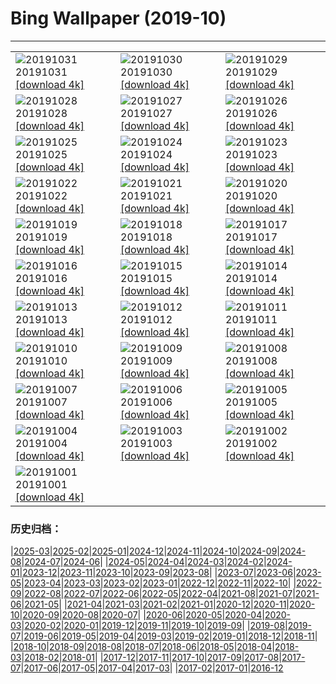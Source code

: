 # Bing Wallpaper (2019-10)
**************

<table><tr><td><img class="wallpaper" src="https://www.bing.com/th?id=OHR.VampireCastle_EN-US6679168218_1920x1080.jpg" alt="20191031"> 20191031 <a class="wallpaper_link" href="https://www.bing.com/th?id=OHR.VampireCastle_EN-US6679168218_UHD.jpg">[download 4k]</a></td><td><img class="wallpaper" src="https://www.bing.com/th?id=OHR.CharlesNight_EN-US6584049116_1920x1080.jpg" alt="20191030"> 20191030 <a class="wallpaper_link" href="https://www.bing.com/th?id=OHR.CharlesNight_EN-US6584049116_UHD.jpg">[download 4k]</a></td><td><img class="wallpaper" src="https://www.bing.com/th?id=OHR.EidolonHelvum_EN-US6513918726_1920x1080.jpg" alt="20191029"> 20191029 <a class="wallpaper_link" href="https://www.bing.com/th?id=OHR.EidolonHelvum_EN-US6513918726_UHD.jpg">[download 4k]</a></td></tr><tr><td><img class="wallpaper" src="https://www.bing.com/th?id=OHR.FortRockHomestead_EN-US6451383681_1920x1080.jpg" alt="20191028"> 20191028 <a class="wallpaper_link" href="https://www.bing.com/th?id=OHR.FortRockHomestead_EN-US6451383681_UHD.jpg">[download 4k]</a></td><td><img class="wallpaper" src="https://www.bing.com/th?id=OHR.SaryuRiverDiyas_EN-US6395385901_1920x1080.jpg" alt="20191027"> 20191027 <a class="wallpaper_link" href="https://www.bing.com/th?id=OHR.SaryuRiverDiyas_EN-US6395385901_UHD.jpg">[download 4k]</a></td><td><img class="wallpaper" src="https://www.bing.com/th?id=OHR.UnendingAttraction_EN-US6298041317_1920x1080.jpg" alt="20191026"> 20191026 <a class="wallpaper_link" href="https://www.bing.com/th?id=OHR.UnendingAttraction_EN-US6298041317_UHD.jpg">[download 4k]</a></td></tr><tr><td><img class="wallpaper" src="https://www.bing.com/th?id=OHR.WorldLemurDay_EN-US6189039852_1920x1080.jpg" alt="20191025"> 20191025 <a class="wallpaper_link" href="https://www.bing.com/th?id=OHR.WorldLemurDay_EN-US6189039852_UHD.jpg">[download 4k]</a></td><td><img class="wallpaper" src="https://www.bing.com/th?id=OHR.CountyBridge_EN-US2194353575_1920x1080.jpg" alt="20191024"> 20191024 <a class="wallpaper_link" href="https://www.bing.com/th?id=OHR.CountyBridge_EN-US2194353575_UHD.jpg">[download 4k]</a></td><td><img class="wallpaper" src="https://www.bing.com/th?id=OHR.ChurchillPolarBear_EN-US1965888858_1920x1080.jpg" alt="20191023"> 20191023 <a class="wallpaper_link" href="https://www.bing.com/th?id=OHR.ChurchillPolarBear_EN-US1965888858_UHD.jpg">[download 4k]</a></td></tr><tr><td><img class="wallpaper" src="https://www.bing.com/th?id=OHR.CrabAppleBlackbird_EN-US1844937939_1920x1080.jpg" alt="20191022"> 20191022 <a class="wallpaper_link" href="https://www.bing.com/th?id=OHR.CrabAppleBlackbird_EN-US1844937939_UHD.jpg">[download 4k]</a></td><td><img class="wallpaper" src="https://www.bing.com/th?id=OHR.Guggenheim60_EN-US1706567877_1920x1080.jpg" alt="20191021"> 20191021 <a class="wallpaper_link" href="https://www.bing.com/th?id=OHR.Guggenheim60_EN-US1706567877_UHD.jpg">[download 4k]</a></td><td><img class="wallpaper" src="https://www.bing.com/th?id=OHR.PaleSloth_EN-US1597851170_1920x1080.jpg" alt="20191020"> 20191020 <a class="wallpaper_link" href="https://www.bing.com/th?id=OHR.PaleSloth_EN-US1597851170_UHD.jpg">[download 4k]</a></td></tr><tr><td><img class="wallpaper" src="https://www.bing.com/th?id=OHR.HalfMoonBayPumpkin_EN-US1382713390_1920x1080.jpg" alt="20191019"> 20191019 <a class="wallpaper_link" href="https://www.bing.com/th?id=OHR.HalfMoonBayPumpkin_EN-US1382713390_UHD.jpg">[download 4k]</a></td><td><img class="wallpaper" src="https://www.bing.com/th?id=OHR.UncompahgreForest_EN-US7279672009_1920x1080.jpg" alt="20191018"> 20191018 <a class="wallpaper_link" href="https://www.bing.com/th?id=OHR.UncompahgreForest_EN-US7279672009_UHD.jpg">[download 4k]</a></td><td><img class="wallpaper" src="https://www.bing.com/th?id=OHR.LeavesGoldfish_EN-US1011361624_1920x1080.jpg" alt="20191017"> 20191017 <a class="wallpaper_link" href="https://www.bing.com/th?id=OHR.LeavesGoldfish_EN-US1011361624_UHD.jpg">[download 4k]</a></td></tr><tr><td><img class="wallpaper" src="https://www.bing.com/th?id=OHR.CompressionFossil_EN-US5587427153_1920x1080.jpg" alt="20191016"> 20191016 <a class="wallpaper_link" href="https://www.bing.com/th?id=OHR.CompressionFossil_EN-US5587427153_UHD.jpg">[download 4k]</a></td><td><img class="wallpaper" src="https://www.bing.com/th?id=OHR.MaldivesDragonfly_EN-US0767811525_1920x1080.jpg" alt="20191015"> 20191015 <a class="wallpaper_link" href="https://www.bing.com/th?id=OHR.MaldivesDragonfly_EN-US0767811525_UHD.jpg">[download 4k]</a></td><td><img class="wallpaper" src="https://www.bing.com/th?id=OHR.AlbertaThanksgiving_EN-US0590725789_1920x1080.jpg" alt="20191014"> 20191014 <a class="wallpaper_link" href="https://www.bing.com/th?id=OHR.AlbertaThanksgiving_EN-US0590725789_UHD.jpg">[download 4k]</a></td></tr><tr><td><img class="wallpaper" src="https://www.bing.com/th?id=OHR.AcadiaBlueberries_EN-US5640327241_1920x1080.jpg" alt="20191013"> 20191013 <a class="wallpaper_link" href="https://www.bing.com/th?id=OHR.AcadiaBlueberries_EN-US5640327241_UHD.jpg">[download 4k]</a></td><td><img class="wallpaper" src="https://www.bing.com/th?id=OHR.BarcolanaTrieste_EN-US0019708753_1920x1080.jpg" alt="20191012"> 20191012 <a class="wallpaper_link" href="https://www.bing.com/th?id=OHR.BarcolanaTrieste_EN-US0019708753_UHD.jpg">[download 4k]</a></td><td><img class="wallpaper" src="https://www.bing.com/th?id=OHR.RedRocksArches_EN-US9933358778_1920x1080.jpg" alt="20191011"> 20191011 <a class="wallpaper_link" href="https://www.bing.com/th?id=OHR.RedRocksArches_EN-US9933358778_UHD.jpg">[download 4k]</a></td></tr><tr><td><img class="wallpaper" src="https://www.bing.com/th?id=OHR.BubbleNebula_EN-US5338454782_1920x1080.jpg" alt="20191010"> 20191010 <a class="wallpaper_link" href="https://www.bing.com/th?id=OHR.BubbleNebula_EN-US5338454782_UHD.jpg">[download 4k]</a></td><td><img class="wallpaper" src="https://www.bing.com/th?id=OHR.GrandCanyonEast_EN-US5261369140_1920x1080.jpg" alt="20191009"> 20191009 <a class="wallpaper_link" href="https://www.bing.com/th?id=OHR.GrandCanyonEast_EN-US5261369140_UHD.jpg">[download 4k]</a></td><td><img class="wallpaper" src="https://www.bing.com/th?id=OHR.WorldOctopus_EN-US5192068372_1920x1080.jpg" alt="20191008"> 20191008 <a class="wallpaper_link" href="https://www.bing.com/th?id=OHR.WorldOctopus_EN-US5192068372_UHD.jpg">[download 4k]</a></td></tr><tr><td><img class="wallpaper" src="https://www.bing.com/th?id=OHR.LouRuvo_EN-US5107027570_1920x1080.jpg" alt="20191007"> 20191007 <a class="wallpaper_link" href="https://www.bing.com/th?id=OHR.LouRuvo_EN-US5107027570_UHD.jpg">[download 4k]</a></td><td><img class="wallpaper" src="https://www.bing.com/th?id=OHR.MarlboroughSounds_EN-US4987811847_1920x1080.jpg" alt="20191006"> 20191006 <a class="wallpaper_link" href="https://www.bing.com/th?id=OHR.MarlboroughSounds_EN-US4987811847_UHD.jpg">[download 4k]</a></td><td><img class="wallpaper" src="https://www.bing.com/th?id=OHR.TexasStarFerrisWheel_EN-US4922387295_1920x1080.jpg" alt="20191005"> 20191005 <a class="wallpaper_link" href="https://www.bing.com/th?id=OHR.TexasStarFerrisWheel_EN-US4922387295_UHD.jpg">[download 4k]</a></td></tr><tr><td><img class="wallpaper" src="https://www.bing.com/th?id=OHR.JupiterJunoCam_EN-US4438598282_1920x1080.jpg" alt="20191004"> 20191004 <a class="wallpaper_link" href="https://www.bing.com/th?id=OHR.JupiterJunoCam_EN-US4438598282_UHD.jpg">[download 4k]</a></td><td><img class="wallpaper" src="https://www.bing.com/th?id=OHR.AdelieBreeding_EN-US4350897027_1920x1080.jpg" alt="20191003"> 20191003 <a class="wallpaper_link" href="https://www.bing.com/th?id=OHR.AdelieBreeding_EN-US4350897027_UHD.jpg">[download 4k]</a></td><td><img class="wallpaper" src="https://www.bing.com/th?id=OHR.MercedWild_EN-US4240414400_1920x1080.jpg" alt="20191002"> 20191002 <a class="wallpaper_link" href="https://www.bing.com/th?id=OHR.MercedWild_EN-US4240414400_UHD.jpg">[download 4k]</a></td></tr><tr><td><img class="wallpaper" src="https://www.bing.com/th?id=OHR.CoffeeCherries_EN-US4058005198_1920x1080.jpg" alt="20191001"> 20191001 <a class="wallpaper_link" href="https://www.bing.com/th?id=OHR.CoffeeCherries_EN-US4058005198_UHD.jpg">[download 4k]</a></td><td></td><td></td></tr></table>

### 历史归档：

|[2025-03](/../2025-03/2025-03.md)|[2025-02](/../2025-02/2025-02.md)|[2025-01](/../2025-01/2025-01.md)|[2024-12](/../2024-12/2024-12.md)|[2024-11](/../2024-11/2024-11.md)|[2024-10](/../2024-10/2024-10.md)|[2024-09](/../2024-09/2024-09.md)|[2024-08](/../2024-08/2024-08.md)|[2024-07](/../2024-07/2024-07.md)|[2024-06](/../2024-06/2024-06.md)|
|[2024-05](/../2024-05/2024-05.md)|[2024-04](/../2024-04/2024-04.md)|[2024-03](/../2024-03/2024-03.md)|[2024-02](/../2024-02/2024-02.md)|[2024-01](/../2024-01/2024-01.md)|[2023-12](/../2023-12/2023-12.md)|[2023-11](/../2023-11/2023-11.md)|[2023-10](/../2023-10/2023-10.md)|[2023-09](/../2023-09/2023-09.md)|[2023-08](/../2023-08/2023-08.md)|
|[2023-07](/../2023-07/2023-07.md)|[2023-06](/../2023-06/2023-06.md)|[2023-05](/../2023-05/2023-05.md)|[2023-04](/../2023-04/2023-04.md)|[2023-03](/../2023-03/2023-03.md)|[2023-02](/../2023-02/2023-02.md)|[2023-01](/../2023-01/2023-01.md)|[2022-12](/../2022-12/2022-12.md)|[2022-11](/../2022-11/2022-11.md)|[2022-10](/../2022-10/2022-10.md)|
|[2022-09](/../2022-09/2022-09.md)|[2022-08](/../2022-08/2022-08.md)|[2022-07](/../2022-07/2022-07.md)|[2022-06](/../2022-06/2022-06.md)|[2022-05](/../2022-05/2022-05.md)|[2022-04](/../2022-04/2022-04.md)|[2021-08](/../2021-08/2021-08.md)|[2021-07](/../2021-07/2021-07.md)|[2021-06](/../2021-06/2021-06.md)|[2021-05](/../2021-05/2021-05.md)|
|[2021-04](/../2021-04/2021-04.md)|[2021-03](/../2021-03/2021-03.md)|[2021-02](/../2021-02/2021-02.md)|[2021-01](/../2021-01/2021-01.md)|[2020-12](/../2020-12/2020-12.md)|[2020-11](/../2020-11/2020-11.md)|[2020-10](/../2020-10/2020-10.md)|[2020-09](/../2020-09/2020-09.md)|[2020-08](/../2020-08/2020-08.md)|[2020-07](/../2020-07/2020-07.md)|
|[2020-06](/../2020-06/2020-06.md)|[2020-05](/../2020-05/2020-05.md)|[2020-04](/../2020-04/2020-04.md)|[2020-03](/../2020-03/2020-03.md)|[2020-02](/../2020-02/2020-02.md)|[2020-01](/../2020-01/2020-01.md)|[2019-12](/../2019-12/2019-12.md)|[2019-11](/../2019-11/2019-11.md)|[2019-10](/2019-10.md)|[2019-09](/../2019-09/2019-09.md)|
|[2019-08](/../2019-08/2019-08.md)|[2019-07](/../2019-07/2019-07.md)|[2019-06](/../2019-06/2019-06.md)|[2019-05](/../2019-05/2019-05.md)|[2019-04](/../2019-04/2019-04.md)|[2019-03](/../2019-03/2019-03.md)|[2019-02](/../2019-02/2019-02.md)|[2019-01](/../2019-01/2019-01.md)|[2018-12](/../2018-12/2018-12.md)|[2018-11](/../2018-11/2018-11.md)|
|[2018-10](/../2018-10/2018-10.md)|[2018-09](/../2018-09/2018-09.md)|[2018-08](/../2018-08/2018-08.md)|[2018-07](/../2018-07/2018-07.md)|[2018-06](/../2018-06/2018-06.md)|[2018-05](/../2018-05/2018-05.md)|[2018-04](/../2018-04/2018-04.md)|[2018-03](/../2018-03/2018-03.md)|[2018-02](/../2018-02/2018-02.md)|[2018-01](/../2018-01/2018-01.md)|
|[2017-12](/../2017-12/2017-12.md)|[2017-11](/../2017-11/2017-11.md)|[2017-10](/../2017-10/2017-10.md)|[2017-09](/../2017-09/2017-09.md)|[2017-08](/../2017-08/2017-08.md)|[2017-07](/../2017-07/2017-07.md)|[2017-06](/../2017-06/2017-06.md)|[2017-05](/../2017-05/2017-05.md)|[2017-04](/../2017-04/2017-04.md)|[2017-03](/../2017-03/2017-03.md)|
|[2017-02](/../2017-02/2017-02.md)|[2017-01](/../2017-01/2017-01.md)|[2016-12](/../2016-12/2016-12.md)